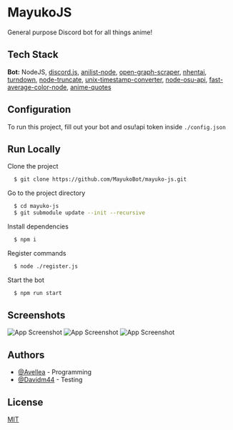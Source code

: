 
# MayukoJS

General purpose Discord bot for all things anime!


## Tech Stack

**Bot:** NodeJS, [discord.js](https://discord.js.org), [anilist-node](https://github.com/butterstroke/Anilist-Node), [open-graph-scraper](https://github.com/jshemas/openGraphScraper), [nhentai](https://github.com/DiamondMiner88/nhentai), [turndown](https://github.com/mixmark-io/turndown), [node-truncate](https://github.com/whisk/node-truncate), [unix-timestamp-converter](https://www.npmjs.com/package/unix-timestamp-converter), [node-osu-api](https://www.npmjs.com/package/node-osu-api), [fast-average-color-node](https://github.com/fast-average-color/fast-average-color-node), [anime-quotes](https://github.com/mayukobot/anime-quotes)


  
## Configuration

To run this project, fill out your bot and osu!api token inside `./config.json`

  
## Run Locally

Clone the project

```bash
  $ git clone https://github.com/MayukoBot/mayuko-js.git
```

Go to the project directory

```bash
  $ cd mayuko-js
  $ git submodule update --init --recursive
```

Install dependencies

```bash
  $ npm i
```

Register commands

```bash
  $ node ./register.js
```

Start the bot

```bash
  $ npm run start
```

  
## Screenshots

![App Screenshot](https://hakurei.reeee.ee/57TMDRFw0.png)
![App Screenshot](https://hakurei.reeee.ee/57TMRamOI.png)
![App Screenshot](https://hakurei.reeee.ee/57TNLpNuj.png)
  
## Authors

- [@Avellea](https://www.github.com/Avellea) - Programming
- [@Davidm44](https://github.com/Davidm44) - Testing

  
## License

[MIT](LICENSE.txt)

  